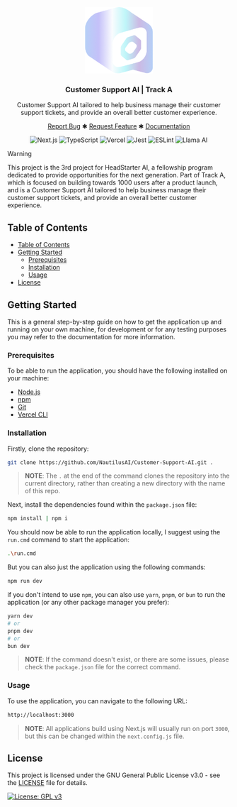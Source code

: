 <br />
<div align="center">
  <a href="#">
    <img src="./public/imgs/nautilus-cs-ai-logo.png" alt="Customer CS AI Logo" height="150">
  </a>

<h3 align="center">
    Customer Support AI | Track A 
</h3>
  <p align="center">
    Customer Support AI tailored to help business manage their customer support tickets, and provide an overall better customer experience.
    <br />
    <div align="center">
        <a href="#">Report Bug</a>
        ✱
        <a href="#">Request Feature</a>
        ✱
        <a href="#">Documentation</a>
    </div>
  </p>
</div>

<div align="center">
    <img src="https://img.shields.io/badge/-Next.js-%23000000?style=for-the-badge&logo=next.js&logoColor=white" alt="Next.js">
    <img src="https://img.shields.io/badge/-TypeScript-%23007ACC?style=for-the-badge&logo=typescript&logoColor=white" alt="TypeScript">
    <img src="https://img.shields.io/badge/vercel-%23000000.svg?style=for-the-badge&logo=vercel&logoColor=white" alt="Vercel">
    <img src="https://img.shields.io/badge/-Jest-%23C21325?style=for-the-badge&logo=jest&logoColor=white" alt="Jest">
    <img src="https://img.shields.io/badge/-ESLint-%234B32C3?style=for-the-badge&logo=eslint&logoColor=white" alt="ESLint">
    <img src="https://img.shields.io/badge/-Llama%20AI-%23FFA500?style=for-the-badge&logo=ai&logoColor=white" alt="Llama AI">
</div>

> [!WARNING] 
> This project is the 3rd project for HeadStarter AI, a fellowship program dedicated to provide opportunities for the next generation. Part of Track A, which is focused on building towards 1000 users after a product launch, and is a Customer Support AI tailored to help business manage their customer support tickets, and provide an overall better customer experience. 

## Table of Contents

- [Table of Contents](#table-of-contents)
- [Getting Started](#getting-started)
  - [Prerequisites](#prerequisites)
  - [Installation](#installation)
  - [Usage](#usage)
- [License](#license)

## Getting Started

This is a general step-by-step guide on how to get the application up and running on your own machine, for development or for any testing purposes you may refer to the documentation for more information.

### Prerequisites

To be able to run the application, you should have the following installed on your machine:
- [Node.js](https://nodejs.org/en/)
- [npm](https://www.npmjs.com/)
- [Git](https://git-scm.com/)
- [Vercel CLI](https://vercel.com/download)

### Installation

Firstly, clone the repository:
```bash
git clone https://github.com/NautilusAI/Customer-Support-AI.git .
```

> **NOTE**: The `.` at the end of the command clones the repository into the current directory, rather than creating a new directory with the name of this repo.

Next, install the dependencies found within the `package.json` file:
```bash
npm install | npm i
```

You should now be able to run the application locally, I suggest using the `run.cmd` command to start the application:
```bash
.\run.cmd
```

But you can also just the application using the following commands:
```bash
npm run dev
```

if you don't intend to use `npm`, you can also use `yarn`, `pnpm`, or `bun` to run the application (or any other package manager you prefer):

```bash
yarn dev
# or
pnpm dev
# or
bun dev
```
> **NOTE**: If the command doesn't exist, or there are some issues, please check the `package.json` file for the correct command.

### Usage

To use the application, you can navigate to the following URL:
```bash
http://localhost:3000
```

> **NOTE**: All applications build using Next.js will usually run on port `3000`, but this can be changed within the `next.config.js` file. 

## License

This project is licensed under the GNU General Public License v3.0 - see the [LICENSE](LICENSE) file for details.

[![License: GPL v3](https://img.shields.io/badge/License-GPLv3-blue.svg)](https://www.gnu.org/licenses/gpl-3.0)